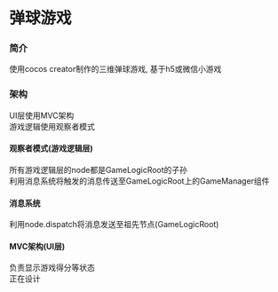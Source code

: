 # 弹球游戏

### 简介
使用cocos creator制作的三维弹球游戏, 基于h5或微信小游戏  

### 架构
UI层使用MVC架构  
游戏逻辑使用观察者模式  

#### 观察者模式(游戏逻辑层)
所有游戏逻辑层的node都是GameLogicRoot的子孙  
利用消息系统将触发的消息传送至GameLogicRoot上的GameManager组件  

#### 消息系统
利用node.dispatch将消息发送至祖先节点(GameLogicRoot)  

#### MVC架构(UI层)
负责显示游戏得分等状态  
正在设计  
